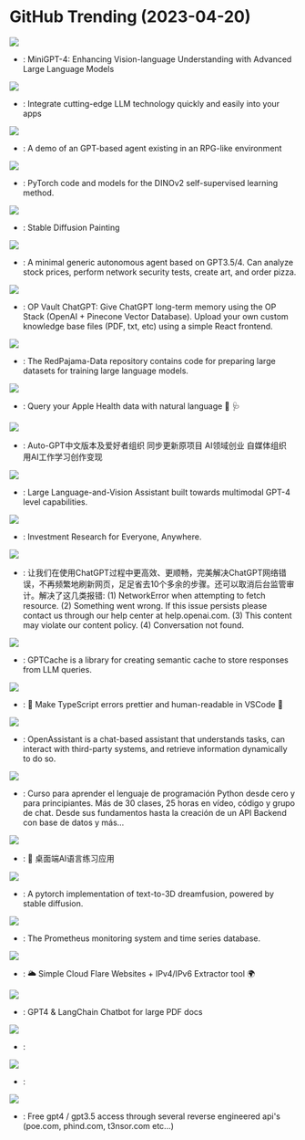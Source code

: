 # GitHub Trending (2023-04-20)

![](https://img.shields.io/badge/Python-New%202-green?style=flat-square&logo=appveyor)
- [](https://github.comundefined): MiniGPT-4: Enhancing Vision-language Understanding with Advanced Large Language Models

![](https://img.shields.io/badge/C%23-New%20200-green?style=flat-square&logo=appveyor)
- [](https://github.comundefined): Integrate cutting-edge LLM technology quickly and easily into your apps

![](https://img.shields.io/badge/JavaScript-New%2033-green?style=flat-square&logo=appveyor)
- [](https://github.comundefined): A demo of an GPT-based agent existing in an RPG-like environment

![](https://img.shields.io/badge/Python-New%20650-green?style=flat-square&logo=appveyor)
- [](https://github.comundefined): PyTorch code and models for the DINOv2 self-supervised learning method.

![](https://img.shields.io/badge/Python-New%20279-green?style=flat-square&logo=appveyor)
- [](https://github.comundefined): Stable Diffusion Painting

![](https://img.shields.io/badge/Python-New%20435-green?style=flat-square&logo=appveyor)
- [](https://github.comundefined): A minimal generic autonomous agent based on GPT3.5/4. Can analyze stock prices, perform network security tests, create art, and order pizza.

![](https://img.shields.io/badge/JavaScript-New%2082-green?style=flat-square&logo=appveyor)
- [](https://github.comundefined): OP Vault ChatGPT: Give ChatGPT long-term memory using the OP Stack (OpenAI + Pinecone Vector Database). Upload your own custom knowledge base files (PDF, txt, etc) using a simple React frontend.

![](https://img.shields.io/badge/Python-New%20233-green?style=flat-square&logo=appveyor)
- [](https://github.comundefined): The RedPajama-Data repository contains code for preparing large datasets for training large language models.

![](https://img.shields.io/badge/Swift-New%20249-green?style=flat-square&logo=appveyor)
- [](https://github.comundefined): Query your Apple Health data with natural language 💬 🩺

![](https://img.shields.io/badge/Python-New%2059-green?style=flat-square&logo=appveyor)
- [](https://github.comundefined): Auto-GPT中文版本及爱好者组织 同步更新原项目 AI领域创业 自媒体组织 用AI工作学习创作变现

![](https://img.shields.io/badge/Python-New%20191-green?style=flat-square&logo=appveyor)
- [](https://github.comundefined): Large Language-and-Vision Assistant built towards multimodal GPT-4 level capabilities.

![](https://img.shields.io/badge/Python-New%20292-green?style=flat-square&logo=appveyor)
- [](https://github.comundefined): Investment Research for Everyone, Anywhere.

![](https://img.shields.io/badge/JavaScript-New%20719-green?style=flat-square&logo=appveyor)
- [](https://github.comundefined): 让我们在使用ChatGPT过程中更高效、更顺畅，完美解决ChatGPT网络错误，不再频繁地刷新网页，足足省去10个多余的步骤。还可以取消后台监管审计。解决了这几类报错: (1) NetworkError when attempting to fetch resource. (2) Something went wrong. If this issue persists please contact us through our help center at help.openai.com. (3) This content may violate our content policy. (4) Conversation not found.

![](https://img.shields.io/badge/Python-New%20328-green?style=flat-square&logo=appveyor)
- [](https://github.comundefined): GPTCache is a library for creating semantic cache to store responses from LLM queries.

![](https://img.shields.io/badge/TypeScript-New%201-green?style=flat-square&logo=appveyor)
- [](https://github.comundefined): 🔵 Make TypeScript errors prettier and human-readable in VSCode 🎀

![](https://img.shields.io/badge/Python-New%20705-green?style=flat-square&logo=appveyor)
- [](https://github.comundefined): OpenAssistant is a chat-based assistant that understands tasks, can interact with third-party systems, and retrieve information dynamically to do so.

![](https://img.shields.io/badge/Python-New%20112-green?style=flat-square&logo=appveyor)
- [](https://github.comundefined): Curso para aprender el lenguaje de programación Python desde cero y para principiantes. Más de 30 clases, 25 horas en vídeo, código y grupo de chat. Desde sus fundamentos hasta la creación de un API Backend con base de datos y más...

![](https://img.shields.io/badge/TypeScript-New%20208-green?style=flat-square&logo=appveyor)
- [](https://github.comundefined): 🤖️ 桌面端AI语言练习应用

![](https://img.shields.io/badge/Python-New%2055-green?style=flat-square&logo=appveyor)
- [](https://github.comundefined): A pytorch implementation of text-to-3D dreamfusion, powered by stable diffusion.

![](https://img.shields.io/badge/Go-New%2034-green?style=flat-square&logo=appveyor)
- [](https://github.comundefined): The Prometheus monitoring system and time series database.

![](https://img.shields.io/badge/none-New%2011-green?style=flat-square&logo=appveyor)
- [](https://github.comundefined): 🌥 Simple Cloud Flare Websites + IPv4/IPv6 Extractor tool 🌍

![](https://img.shields.io/badge/TypeScript-New%20204-green?style=flat-square&logo=appveyor)
- [](https://github.comundefined): GPT4 & LangChain Chatbot for large PDF docs

![](https://img.shields.io/badge/Go-New%2014-green?style=flat-square&logo=appveyor)
- [](https://github.comundefined): 

![](https://img.shields.io/badge/TypeScript-New%209-green?style=flat-square&logo=appveyor)
- [](https://github.comundefined): 

![](https://img.shields.io/badge/Python-New%2055-green?style=flat-square&logo=appveyor)
- [](https://github.comundefined): Free gpt4 / gpt3.5 access through several reverse engineered api's (poe.com, phind.com, t3nsor.com etc...)

